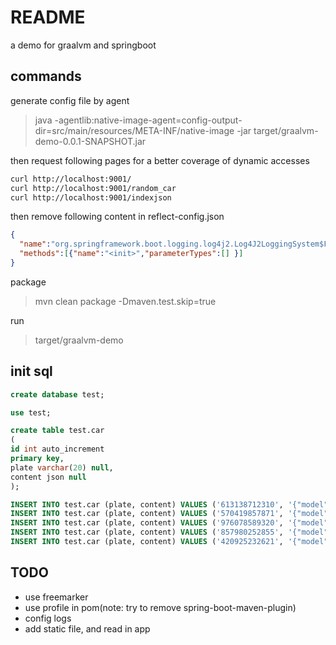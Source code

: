 # README

a demo for graalvm and springboot

## commands

generate config file by agent

> java -agentlib:native-image-agent=config-output-dir=src/main/resources/META-INF/native-image -jar target/graalvm-demo-0.0.1-SNAPSHOT.jar

then request following pages for a better coverage of dynamic accesses

```sh
curl http://localhost:9001/
curl http://localhost:9001/random_car
curl http://localhost:9001/indexjson
```

then remove following content in reflect-config.json

```json
{
  "name":"org.springframework.boot.logging.log4j2.Log4J2LoggingSystem$Factory",
  "methods":[{"name":"<init>","parameterTypes":[] }]
}
```

package

> mvn clean package -Dmaven.test.skip=true

run

> target/graalvm-demo

## init sql


```sql
create database test;

use test;

create table test.car
(
id int auto_increment
primary key,
plate varchar(20) null,
content json null
);

INSERT INTO test.car (plate, content) VALUES ('613138712310', '{"model":"BMW 750i"}');
INSERT INTO test.car (plate, content) VALUES ('570419857871', '{"model":"BMW 750i"}');
INSERT INTO test.car (plate, content) VALUES ('976078589320', '{"model":"BMW 750i"}');
INSERT INTO test.car (plate, content) VALUES ('857980252855', '{"model":"BMW 750i"}');
INSERT INTO test.car (plate, content) VALUES ('420925232621', '{"model":"BMW 750i"}');
```


## TODO

* use freemarker
* use profile in pom(note: try to remove spring-boot-maven-plugin)
* config logs
* add static file, and read in app

